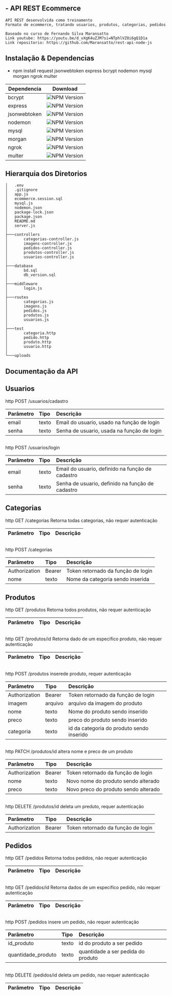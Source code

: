 ## - API REST Ecommerce
```
API REST desenvolvida como treinamento
Formato de ecommerce, tratando usuarios, produtos, categorias, pedidos

Baseado no curso de Fernando Silva Maransatto
Link youtube: https://youtu.be/d_vXgK4uZJM?si=NTphlVZ0i6gQ1D1a
Link repositorio: https://github.com/Maransatto/rest-api-node-js

```
##

## Instalação & Dependencias
- npm install request jsonwebtoken express bcrypt nodemon mysql morgan ngrok multer


| Dependencia     | Download                                                     |
| --------------- | ------------------------------------------------------------ |
| bcrypt          | ![NPM Version](https://img.shields.io/npm/v/bcrypt)          |
| express         | ![NPM Version](https://img.shields.io/npm/v/express)         |
| jsonwebtoken    | ![NPM Version](https://img.shields.io/npm/v/jsonwebtoken)    |
| nodemon         | ![NPM Version](https://img.shields.io/npm/v/nodemon)         |
| mysql           | ![NPM Version](https://img.shields.io/npm/v/mysql)           |
| morgan          | ![NPM Version](https://img.shields.io/npm/v/morgan)          |
| ngrok           | ![NPM Version](https://img.shields.io/npm/v/ngrok)           |
| multer          | ![NPM Version](https://img.shields.io/npm/v/multer)          |


## 

## Hierarquia dos Diretorios

```
│   .env
│   .gitignore
│   app.js
│   ecommerce.session.sql
│   mysql.js
│   nodemon.json
│   package-lock.json
│   package.json
│   README.md
│   server.js
│
├───controllers
│       categorias-controller.js
│       imagens-controller.js
│       pedidos-controller.js
│       produtos-controller.js
│       usuarios-controller.js
│
├───database
│       bd.sql
│       db_version.sql
│
├───middleware
│       login.js
│
├───routes
│       categorias.js
│       imagens.js
│       pedidos.js
│       produtos.js
│       usuarios.js
│
├───test
│       categoria.http
│       pedido.http
│       produto.http
│       usuario.http
│
└───uploads
```
##
## Documentação da API
## Usuarios

http
  POST /usuarios/cadastro


| Parâmetro | Tipo     | Descrição                                                                                                                                   |
| :-------- | :------- | :------------------------------------------------------------------------------------------------------------------------------------------ |
| email   | texto | Email do usuario, usado na função de login 
| senha   | texto | Senha de usuario, usada na função de login                             

## 
http
  POST /usuarios/login


| Parâmetro | Tipo     | Descrição                                                                                                                                   |
| :-------- | :------- | :------------------------------------------------------------------------------------------------------------------------------------------ |
| email   | texto | Email do usuario, definido na função de cadastro
| senha   | texto | Senha de usuario, definido na função de cadastro                            

## 

## Categorias

http
  GET /categorias
    Retorna todas categorias, não requer autenticação 

| Parâmetro | Tipo     | Descrição                                                                                                                                   |
| :-------- | :------- | :------------------------------------------------------------------------------------------------------------------------------------------ |
                            

## 
http
  POST /categorias


| Parâmetro | Tipo     | Descrição                                                                                                                                   |
| :-------- | :------- | :------------------------------------------------------------------------------------------------------------------------------------------ |
| Authorization   | Bearer | Token retornado da função de login 
| nome   | texto | Nome da categoria sendo inserida                             

## 

## Produtos

http
  GET /produtos
    Retorna todos produtos, não requer autenticação   

| Parâmetro | Tipo     | Descrição                                                                                                                                   |
| :-------- | :------- | :------------------------------------------------------------------------------------------------------------------------------------------ |
##
http
  GET /produtos/id
    Retorna dado de um especifico produto, não requer autenticação   

| Parâmetro | Tipo     | Descrição                                                                                                                                   |
| :-------- | :------- | :------------------------------------------------------------------------------------------------------------------------------------------ |
                          

## 
http
  POST /produtos
    inserede produto, requer autenticação

| Parâmetro | Tipo     | Descrição                                                                                                                                   |
| :-------- | :------- | :------------------------------------------------------------------------------------------------------------------------------------------ |
| Authorization   | Bearer | Token retornado da função de login 
| imagem   | arquivo | arquivo da imagem do produto                             
| nome   | texto | Nome do produto sendo inserido                            
| preco   | texto | preco do produto sendo inserido                         
| categoria   | texto | id da categoria do produto sendo inserido                            

## 
http
  PATCH /produtos/id
    altera nome e preco de um produto

| Parâmetro | Tipo     | Descrição                                                                                                                                   |
| :-------- | :------- | :------------------------------------------------------------------------------------------------------------------------------------------ |
| Authorization   | Bearer | Token retornado da função de login                             
| nome   | texto | Novo nome do produto sendo alterado                            
| preco   | texto | Novo preco do produto sendo alterado                     

## 
http
  DELETE /produtos/id
    deleta um preduto, requer autenticação

| Parâmetro | Tipo     | Descrição                                                                                                                                   |
| :-------- | :------- | :------------------------------------------------------------------------------------------------------------------------------------------ |
| Authorization   | Bearer | Token retornado da função de login 
                         

## 

## Pedidos

http
  GET /pedidos
    Retorna todos pedidos, não requer autenticação   

| Parâmetro | Tipo     | Descrição                                                                                                                                   |
| :-------- | :------- | :------------------------------------------------------------------------------------------------------------------------------------------ |

##
http
  GET /pedidos/id
    Retorna dados de um especifico pedido, não requer autenticação   

| Parâmetro | Tipo     | Descrição                                                                                                                                   |
| :-------- | :------- | :------------------------------------------------------------------------------------------------------------------------------------------ |
                          

## 
http
  POST /pedidos
    insere um pedido, não requer autenticação   

| Parâmetro | Tipo     | Descrição                                                                                                                                   |
| :-------- | :------- | :------------------------------------------------------------------------------------------------------------------------------------------ |
| id_produto   | texto | id do produto a ser pedido                            
| quantidade_produto   | texto | quantidade a ser pedida do produto    

## 
http
  DELETE /pedidos/id
    deleta um pedido, nao requer autenticação

| Parâmetro | Tipo     | Descrição                                                                                                                                   |
| :-------- | :------- | :------------------------------------------------------------------------------------------------------------------------------------------ |
